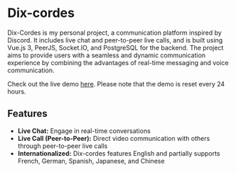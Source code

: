 # Dix-cordes
Dix-Cordes is my personal project, a communication platform inspired by Discord. It includes live chat and peer-to-peer live calls, and is built using Vue.js 3, PeerJS, Socket.IO, and PostgreSQL for the backend. The project aims to provide users with a seamless and dynamic communication experience by combining the advantages of real-time messaging and voice communication.

Check out the live demo [here](https://dixcordes.julianoouvrard.com/). Please note that the demo is reset every 24 hours.

## Features
- **Live Chat:** Engage in real-time conversations
- **Live Call (Peer-to-Peer):** Direct video communication with others through peer-to-peer live calls
- **Internationalized:** Dix-cordes features English and partially supports French, German, Spanish, Japanese, and Chinese
